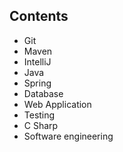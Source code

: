 ## Contents
- Git
- Maven
- IntelliJ
- Java
- Spring
- Database
- Web Application
- Testing
- C Sharp
- Software engineering
  
